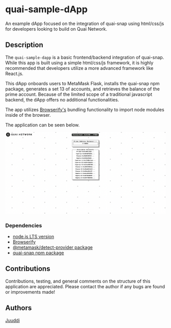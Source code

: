 # quai-sample-dApp

An example dApp focused on the integration of quai-snap using html/css/js for developers looking to build on Quai Network.

## Description

The `quai-sample-dapp` is a basic frontend/backend integration of quai-snap. While this app is built using a simple html/css/js framework, it is highly recommended that developers utilize a more advanced framework like React.js.

This dApp onboards users to MetaMask Flask, installs the quai-snap npm package, generates a set 13 of accounts, and retrieves the balance of the prime account. Because of the limited scope of a traditional javascript backend, the dApp offers no additional functionalities.

The app utilizes [Browserify's](https://browserify.org/) bundling functionality to import node modules inside of the browser. 

The application can be seen below.

![SiteScreenshot](/finished/assets/images/Screenshot.png)

### Dependencies

* [node.js LTS version](https://nodejs.org/en/)
* [Browserify](https://browserify.org/)
* [@metamask/detect-provider package](https://www.npmjs.com/package/@metamask/detect-provider)
* [quai-snap npm package](https://www.npmjs.com/package/@quainetwork/quai-snap)

## Contributions

Contributions, testing, and general comments on the structure of this application are appreciated. Please contact the author if any bugs are found or improvements made!

## Authors

[Juuddi](https://twitter.com/Juuuuuddi) 
